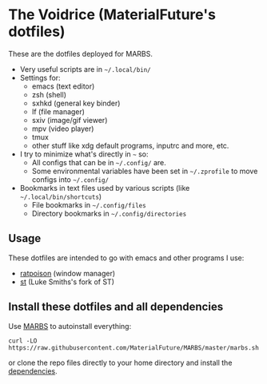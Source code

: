 # The Voidrice (MaterialFuture's dotfiles)
These are the dotfiles deployed for MARBS.

- Very useful scripts are in `~/.local/bin/`
- Settings for:
	- emacs (text editor)
	- zsh (shell)
	- sxhkd (general key binder)
	- lf (file manager)
	- sxiv (image/gif viewer)
	- mpv (video player)
	- tmux
	- other stuff like xdg default programs, inputrc and more, etc.
- I try to minimize what's directly in `~` so:
	- All configs that can be in `~/.config/` are.
	- Some environmental variables have been set in `~/.zprofile` to move configs into `~/.config/`
- Bookmarks in text files used by various scripts (like `~/.local/bin/shortcuts`)
	- File bookmarks in `~/.config/files`
	- Directory bookmarks in `~/.config/directories`

## Usage
These dotfiles are intended to go with emacs and other programs I use:

- [ratpoison](http://www.nongnu.org/ratpoison/) (window manager)
- [st](https://github.com/lukesmithxyz/st) (Luke Smiths's fork of ST)

## Install these dotfiles and all dependencies
Use [MARBS](https://) to autoinstall everything:

```
curl -LO https://raw.githubusercontent.com/MaterialFuture/MARBS/master/marbs.sh
```

or clone the repo files directly to your home directory and install the
[dependencies](https://github.com/MaterialFuture/MARBS/blob/master/progs.csv).
